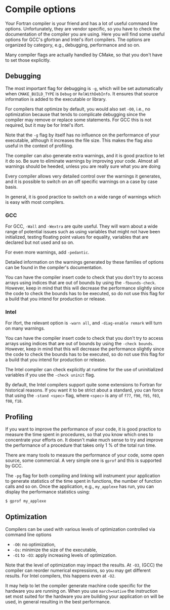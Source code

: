 # Compile options

Your Fortran compiler is your friend and has a lot of useful command line
options.  Unfortunately, they are vendor specific, so you have to check the
documentation of the compiler you are using.  Here you will find some useful
options for GCC's gfortran and Intel's ifort compilers.  The options are
organized by category, e.g., debugging, performance and so on.

Many compiler flags are actually handled by CMake, so that you don't have to
set those explicitly.


## Debugging

The most important flag for debugging is `-g`, which will be set automatically
when `CMAKE_BUILD_TYPE` is `Debug` or `RelWithDebInfo`.  It ensures that source
information is added to the executable or library.

For compilers that optimize by default, you would also set `-O0`, i.e., no
optimization because that tends to complicate debugging since the compiler may
remove or replace some statements.  For GCC this is not required, but it may be
for Intel's ifort.

Note that the `-g` flag by itself has no influence on the performance of your
executable, although it increases the file size.  This makes the flag also
useful in the context of profiling.

The compiler can also generate extra warnings, and it is good practice to let
it do so.  Be sure to eliminate warnings by improving your code.  Almost all
warnings should be heeded, unless you are really sure what you are doing

Every compiler allows very detailed control over the warnings it generates, and
it is possible to switch on an off specific warnings on a case by case basis.

In general, it is good practice to switch on a wide range of warnings which is
easy with most compilers.


### GCC

For GCC, `-Wall` and `-Wextra` are quite useful.  They will warn about a wide
range of potential issues such as using variables that might not have been
initialized, testing floating point values for equality, variables that are
declared but not used and so on.

For even more warnings, add `-pedantic`.

Detailed information on the warnings generated by these families of options can
be found in the compiler's documentation.

You can have the compiler insert code to check that you don't try to access
arrays using indices that are out of bounds by using the `-fbounds-check`.
However, keep in mind that this will decrease the performance slightly since
the code to check the bounds has to be executed, so do not use this flag for
a build that you intend for production or release.


###  Intel

For ifort, the relevant option is `-warn all`, and `-diag-enable remark` will
turn on many warnings.

You can have the compiler insert code to check that you don't try to access
arrays using indices that are out of bounds by using the `-check bounds`.
However, keep in mind that this will decrease the performance slightly since
the code to check the bounds has to be executed, so do not use this flag for
a build that you intend for production or release.

The Intel compiler can check explicitly at runtime for the use of
uninitialized variables if you use the `-check uninit` flag.

By default, the Intel compilers support quite some extensions to Fortran for
historical reasons.  If you want it to be strict about a standard, you can
force that using the `-stand <spec>` flag, where `<spec>` is any of
`f77`, `f90`, `f95`, `f03`, `f08`, `f18`.


## Profiling

If you want to improve the performance of your code, it is good practice to
measure the time spent in procedures, so that you know which ones to
concentrate your efforts on.  It doesn't make much sense to try and improve the
performance of a procedure that takes only 1 % of the total run time.

There are many tools to measure the performance of your code, some open source,
some commercial.  A very simple one is `gprof` and this is supported by GCC.

The `-pg` flag for both compiling and linking will instrument your application
to generate statistics of the time spent in functions, the number of function
calls and so on.  Once the application, e.g., `my_applexe` has run, you can
display the performance statistics using:

~~~~bash
$ gprof my_applexe
~~~~


## Optimization

Compilers can be used with various levels of optimization controlled via
command line options
* `-O0`: no optimization,
* `-Os`: minimize the size of the executable,
* `-O1` to `-O3`: apply increasing levels of optimization.

Note that the level of optimization may impact the results.  At `-O3`,
(GCC) the compiler can reorder numerical expressions, so you may get
different results.  For Intel compilers, this happens even at `-O2`.

It may help to let the compiler generate machine code specific for the
hardware you are running on.  When you use `march=native` the instruction set
most suited for the hardware you are building your application on will be used,
in general resulting in the best performance.
